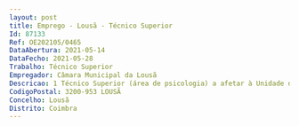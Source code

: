 ```yaml
--- 
layout: post
title: Emprego - Lousã - Técnico Superior
Id: 87133
Ref: OE202105/0465
DataAbertura: 2021-05-14
DataFecho: 2021-05-28
Trabalho: Técnico Superior
Empregador: Câmara Municipal da Lousã
Descricao: 1 Técnico Superior (área de psicologia) a afetar à Unidade de Intervenção Social e Saúde da Divisão de Desenvolvimento Social e Económico
CodigoPostal: 3200-953 LOUSÃ
Concelho: Lousã
Distrito: Coimbra
--- 
```

